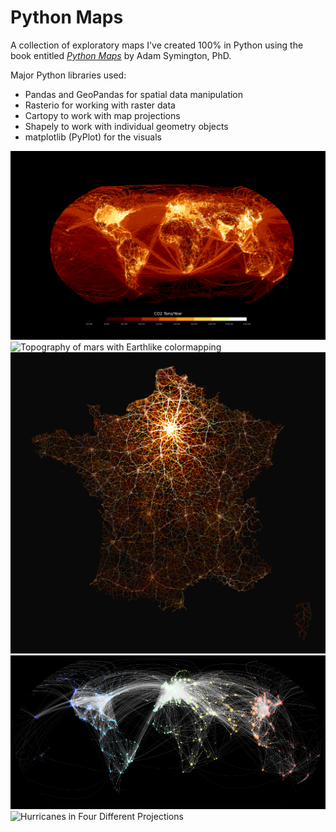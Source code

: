 # Python Maps 

A collection of exploratory maps I've created 100% in Python using the book entitled [*Python Maps*](https://locatepress.com/book/pymaps) by Adam Symington, PhD.

Major Python libraries used:
- Pandas and GeoPandas for spatial data manipulation
- Rasterio for working with raster data
- Cartopy to work with map projections
- Shapely to work with individual geometry objects
- matplotlib (PyPlot) for the visuals

![GHG Emissions 2023 - EDGAR](map6_GHGemissons/map6.png)
![Topography of mars with Earthlike colormapping](map8_marsTopo/marstopo.png)
![France Road Network Weighted by distance to Paris](map2_lines/franceRoadways.png)
![Flight Paths from Open Flight Data](Map5_flightpaths/map5.png)
![Hurricanes in Four Different Projections](map7_tropStorms/HurricanesInFourProjs.png)
